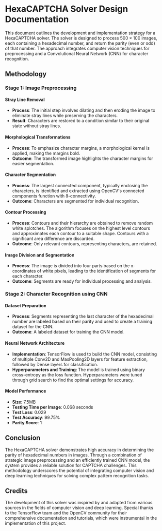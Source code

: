 # HexaCAPTCHA Solver Design Documentation

This document outlines the development and implementation strategy for a HexaCAPTCHA solver. The solver is designed to process 500 × 100 images, each containing a hexadecimal number, and return the parity (even or odd) of that number. The approach integrates computer vision techniques for preprocessing and a Convolutional Neural Network (CNN) for character recognition.

## Methodology

### Stage 1: Image Preprocessing

#### Stray Line Removal
- **Process**: The initial step involves dilating and then eroding the image to eliminate stray lines while preserving the characters.
- **Result**: Characters are restored to a condition similar to their original state without stray lines.

#### Morphological Transformations
- **Process**: To emphasize character margins, a morphological kernel is applied, making the margins bold.
- **Outcome**: The transformed image highlights the character margins for easier segmentation.

#### Character Segmentation
- **Process**: The largest connected component, typically enclosing the characters, is identified and extracted using OpenCV's connected components function with 8-connectivity.
- **Outcome**: Characters are segmented for individual recognition.

#### Contour Processing
- **Process**: Contours and their hierarchy are obtained to remove random white splotches. The algorithm focuses on the highest level contours and approximates each contour to a suitable shape. Contours with a significant area difference are discarded.
- **Outcome**: Only relevant contours, representing characters, are retained.

#### Image Division and Segmentation
- **Process**: The image is divided into four parts based on the x-coordinates of white pixels, leading to the identification of segments for each character.
- **Outcome**: Segments are ready for individual processing and analysis.

### Stage 2: Character Recognition using CNN

#### Dataset Preparation
- **Process**: Segments representing the last character of the hexadecimal number are labeled based on their parity and used to create a training dataset for the CNN.
- **Outcome**: A labeled dataset for training the CNN model.

#### Neural Network Architecture
- **Implementation**: TensorFlow is used to build the CNN model, consisting of multiple Conv2D and MaxPooling2D layers for feature extraction, followed by Dense layers for classification.
- **Hyperparameters and Training**: The model is trained using binary cross-entropy as the loss function. Hyperparameters were tuned through grid search to find the optimal settings for accuracy.

#### Model Performance
- **Size**: 7.5MB
- **Testing Time per Image**: 0.068 seconds
- **Test Loss**: 0.029
- **Test Accuracy**: 99.75%
- **Parity Score**: 1

## Conclusion

The HexaCAPTCHA solver demonstrates high accuracy in determining the parity of hexadecimal numbers in images. Through a combination of strategic image preprocessing and an efficiently trained CNN model, the system provides a reliable solution for CAPTCHA challenges. This methodology underscores the potential of integrating computer vision and deep learning techniques for solving complex pattern recognition tasks.

## Credits

The development of this solver was inspired by and adapted from various sources in the fields of computer vision and deep learning. Special thanks to the TensorFlow team and the OpenCV community for their comprehensive documentation and tutorials, which were instrumental in the implementation of this project.
